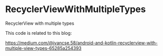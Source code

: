# RecyclerViewWithMultipleTypes
RecyclerView with multiple types

This code is related to this blog:

https://medium.com/@ivancse.58/android-and-kotlin-recyclerview-with-multiple-view-types-65285a254393
